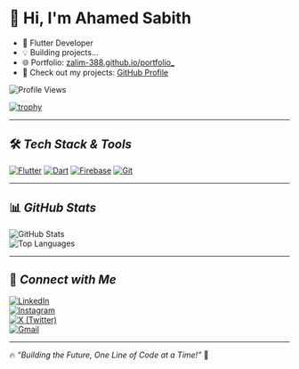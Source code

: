 
# 👋 Hi, I'm Ahamed Sabith
- 🚀 Flutter Developer  
- 💡 Building projects...  
- 🌐 Portfolio: [zalim-388.github.io/portfolio_](https://zalim-388.github.io/portfolio_/)
- 🔗 Check out my projects: [GitHub Profile](https://github.com/zalim-388)

![Profile Views](https://komarev.com/ghpvc/?username=zalim-388&label=Profile%20Views&color=0e75b6&style=flat)

[![trophy](https://github-profile-trophy.vercel.app/?username=zalim-388&margin-w=15)](https://github.com/ryo-ma/github-profile-trophy)

---

## 🛠 *Tech Stack & Tools*
[![Flutter](https://img.shields.io/badge/-Flutter-02569B?style=flat&logo=flutter&logoColor=white)](https://flutter.dev/)
[![Dart](https://img.shields.io/badge/-Dart-0175C2?style=flat&logo=dart&logoColor=white)](https://dart.dev/)
[![Firebase](https://img.shields.io/badge/-Firebase-FFCA28?style=flat&logo=firebase&logoColor=black)](https://firebase.google.com/)
[![Git](https://img.shields.io/badge/-Git-F05032?style=flat&logo=git&logoColor=white)](https://git-scm.com/)

---

## 📊 *GitHub Stats*
![GitHub Stats](https://github-readme-stats.vercel.app/api?username=zalim-388&show_icons=true&theme=radical)  
![Top Languages](https://github-readme-stats.vercel.app/api/top-langs/?username=zalim-388&layout=compact&theme=radical)

---

## 🔗 *Connect with Me*
[![LinkedIn](https://img.shields.io/badge/-LinkedIn-blue?style=flat&logo=linkedin)](https://www.linkedin.com/in/zalim388)  
[![Instagram](https://img.shields.io/badge/-Instagram-E4405F?style=flat&logo=instagram&logoColor=white)](https://www.instagram.com/zaliiim__)  
[![X (Twitter)](https://img.shields.io/badge/-Twitter-1DA1F2?style=flat&logo=twitter&logoColor=white)](https://x.com/zaalim388?t=utLG5FPHyEPqxAdoD9xMuw&s=09)  
[![Gmail](https://img.shields.io/badge/-Gmail-D14836?style=flat&logo=gmail&logoColor=white)](mailto:zaalim388@gmail.com?subject=Hello%20Salim&body=Hi,%20I%20would%20like%20to%20connect%20with%20you!)

---

🔥 *“Building the Future, One Line of Code at a Time!”* 🚀
